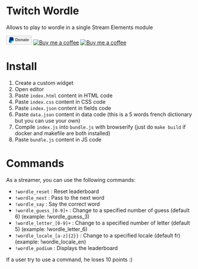 # Twitch Wordle

Allows to play to wordle in a single Stream Elements module

[![PayPal donation](https://github.com/jaymoulin/jaymoulin.github.io/raw/master/ppl.png "PayPal donation")](https://www.paypal.me/jaymoulin)
[![Buy me a coffee](https://www.buymeacoffee.com/assets/img/custom_images/orange_img.png "Buy me a coffee")](https://www.buymeacoffee.com/jaymoulin)
[![Buy me a coffee](https://storage.ko-fi.com/cdn/kofi2.png "Buy me a coffee")](https://www.ko-fi.com/jaymoulin)

# Install

1. Create a custom widget
1. Open editor
1. Paste `index.html` content in HTML code
1. Paste `index.css` content in CSS code
1. Paste `index.json` content in fields code
1. Paste `data.json` content in data code (this is a 5 words french dictionary but you can use your own)
1. Compile `index.js` into `bundle.js` with browserify (just do `make build` if docker and makefile are both installed)
1. Paste `bundle.js` content in JS code

# Commands

As a streamer, you can use the following commands:

* `!wordle_reset` : Reset leaderboard
* `!wordle_next` : Pass to the next word
* `!wordle_say` : Say the correct word
* `!wordle_guess_[0-9]+` : Change to a specified number of guess (default 6) (example: !wordle_guess_3)
* `!wordle_letter_[0-9]+` : Change to a specified number of letter (default 5) (example: !wordle_letter_6)
* `!wordle_locale_[a-z]{2}}` : Change to a specified locale (default fr) (example: !wordle_locale_en)
* `!wordle_podium` : Displays the leaderboard

If a user try to use a command, he loses 10 points :)
